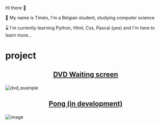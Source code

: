 Hi there :wave:

:boy: My name is Timéo, I'm a Belgian student, studying computer science 

:hourglass: I'm currently learning Python, Html, Css, Pascal (yes) and I'm here to learn more...

# project

## <p align="center">[DVD Waiting screen](https://github.com/timeobdt/dvd-wainting-screen)</p>
![dvd_example](https://github.com/timeobdt/timeobdt/assets/136178363/c1e58d06-a7e8-41b9-b8ea-685bd437cdf5)

## <p align="center">[Pong (in development)](https://github.com/timeobdt/dvd-wainting-screen)</p>
![image](https://github.com/timeobdt/timeobdt/assets/136178363/5089afaa-fbac-4825-9c80-e6b29928a851)


<!---
--->
